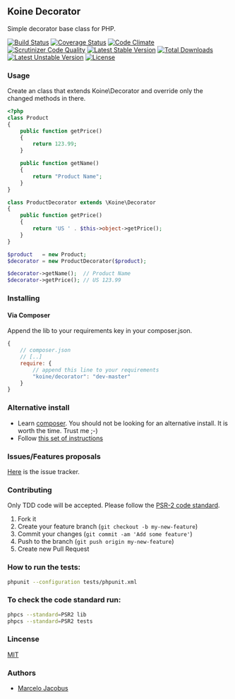 Koine Decorator
-----------------

Simple decorator base class for PHP.

[![Build Status](https://travis-ci.org/koine-php/koine-decorator.png?branch=master)](https://travis-ci.org/koine-php/koine-decorator)
[![Coverage Status](https://coveralls.io/repos/koine-php/koine-decorator/badge.png)](https://coveralls.io/r/koine-php/koine-decorator)
[![Code Climate](https://codeclimate.com/github/koine-php/koine-decorator.png)](https://codeclimate.com/github/koine-php/koine-decorator)
[![Scrutinizer Code Quality](https://scrutinizer-ci.com/g/koine-php/koine-decorator/badges/quality-score.png?b=master)](https://scrutinizer-ci.com/g/koine-php/koine-decorator/?branch=master)
[![Latest Stable Version](https://poser.pugx.org/koine/koine-decorator/v/stable.svg)](https://packagist.org/packages/koine/koine-decorator)
[![Total Downloads](https://poser.pugx.org/koine/koine-decorator/downloads.svg)](https://packagist.org/packages/koine/koine-decorator)
[![Latest Unstable Version](https://poser.pugx.org/koine/koine-decorator/v/unstable.svg)](https://packagist.org/packages/koine/koine-decorator)
[![License](https://poser.pugx.org/koine/koine-decorator/license.svg)](https://packagist.org/packages/koine/koine-decorator)

### Usage

Create an class that extends Koine\Decorator and override only the 
changed methods in there.

```php
<?php
class Product
{
    public function getPrice()
    {
        return 123.99;
    }

    public function getName()
    {
        return "Product Name";
    }
}

class ProductDecorator extends \Koine\Decorator
{
    public function getPrice()
    {
        return 'US ' . $this->object->getPrice();
    }
}

$product   = new Product;
$decorator = new ProductDecorator($product);

$decorator->getName();  // Product Name
$decorator->getPrice(); // US 123.99
```

### Installing

#### Via Composer
Append the lib to your requirements key in your composer.json.

```javascript
{
    // composer.json
    // [..]
    require: {
        // append this line to your requirements
        "koine/decorator": "dev-master"
    }
}
```

### Alternative install
- Learn [composer](https://getcomposer.org). You should not be looking for an alternative install. It is worth the time. Trust me ;-)
- Follow [this set of instructions](#installing-via-composer)

### Issues/Features proposals

[Here](https://github.com/koine-php/decorator/issues) is the issue tracker.

### Contributing

Only TDD code will be accepted. Please follow the [PSR-2 code standard](https://github.com/php-fig/fig-standards/blob/master/accepted/PSR-2-coding-style-guide.md).

1. Fork it
2. Create your feature branch (`git checkout -b my-new-feature`)
3. Commit your changes (`git commit -am 'Add some feature'`)
4. Push to the branch (`git push origin my-new-feature`)
5. Create new Pull Request

### How to run the tests:

```bash
phpunit --configuration tests/phpunit.xml
```

### To check the code standard run:

```bash
phpcs --standard=PSR2 lib
phpcs --standard=PSR2 tests
```

### Lincense
[MIT](MIT-LICENSE)

### Authors

- [Marcelo Jacobus](https://github.com/mjacobus)
